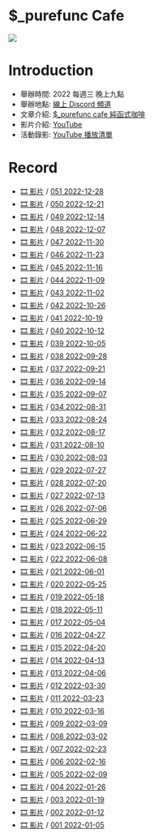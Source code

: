 # $_purefunc Cafe
![](https://raw.githubusercontent.com/PureFuncInc/purefunc-cafe/main/images/logo.png)

# Introduction
* 舉辦時間: 2022 每週三 晚上九點
* 舉辦地點: [線上 Discord 頻道](https://discord.gg/purefunc)
* 文章介紹: [$_purefunc cafe 純函式咖啡](https://github.com/PureFuncInc/blog-articles/blob/main/%E7%B4%94%E5%87%BD%E5%BC%8F%E5%92%96%E5%95%A1.md)
* 影片介紹: [YouTube](https://www.youtube.com/watch?v=N5GzZfXg5z0)
* 活動錄影: [YouTube 播放清單](https://youtube.com/playlist?list=PLC3hT4Z5I-O4V2g1oU-pkxp6Wr72ozhgk)

# Record
* [🎞 影片]() / [051 2022-12-28](records/2022-12-28/README.md)
* [🎞 影片](https://youtu.be/aOc-vQYCSUw) / [050 2022-12-21](records/2022-12-21/README.md)
* [🎞 影片](https://youtu.be/cqr8MZc--Ig) / [049 2022-12-14](records/2022-12-14/README.md)
* [🎞 影片](https://youtu.be/1F8htfTOnvE) / [048 2022-12-07](records/2022-12-07/README.md)
* [🎞 影片](https://youtu.be/BMMxFqbVAGw) / [047 2022-11-30](records/2022-11-30/README.md)
* [🎞 影片](https://youtu.be/_1nxxb6sBOU) / [046 2022-11-23](records/2022-11-23/README.md)
* [🎞 影片](https://youtu.be/YA4nJ6qj8vw) / [045 2022-11-16](records/2022-11-16/README.md)
* [🎞 影片](https://youtu.be/jFyeo5irJlI) / [044 2022-11-09](records/2022-11-09/README.md)
* [🎞 影片](https://youtu.be/H-Fq_UmndD4) / [043 2022-11-02](records/2022-11-02/README.md)
* [🎞 影片](https://youtu.be/u-o49KLWnN8) / [042 2022-10-26](records/2022-10-26/README.md)
* [🎞 影片](https://youtu.be/hPp8a30Ihp8) / [041 2022-10-19](records/2022-10-19/README.md)
* [🎞 影片](https://youtu.be/5qwUiu-93_k) / [040 2022-10-12](records/2022-10-12/README.md)
* [🎞 影片](https://youtu.be/AuO7V_ISWKY) / [039 2022-10-05](records/2022-10-05/README.md)
* [🎞 影片](https://youtu.be/_mxoukKWnFY) / [038 2022-09-28](records/2022-09-28/README.md)
* [🎞 影片](https://youtu.be/yKJwgChClsI) / [037 2022-09-21](records/2022-09-21/README.md)
* [🎞 影片](https://youtu.be/WtRPffxHwp4) / [036 2022-09-14](records/2022-09-14/README.md)
* [🎞 影片](https://youtu.be/TTvdbsYZ3lc) / [035 2022-09-07](records/2022-09-07/README.md)
* [🎞 影片](https://youtu.be/RmBpLdIbnBA) / [034 2022-08-31](records/2022-08-31/README.md)
* [🎞 影片](https://youtu.be/UMJAi94XG7I) / [033 2022-08-24](records/2022-08-24/README.md)
* [🎞 影片](https://youtu.be/ugQiluBLr7E) / [032 2022-08-17](records/2022-08-17/README.md)
* [🎞 影片](https://youtu.be/yVq5gXbeiKw) / [031 2022-08-10](records/2022-08-10/README.md)
* [🎞 影片](https://youtu.be/oV7PaU7Csjk) / [030 2022-08-03](records/2022-08-03/README.md)
* [🎞 影片](https://youtu.be/P8xFlxlwD04) / [029 2022-07-27](records/2022-07-27/README.md)
* [🎞 影片](https://youtu.be/LECrkVc1YrA) / [028 2022-07-20](records/2022-07-20/README.md)
* [🎞 影片](https://youtu.be/SDE14DkLMAg) / [027 2022-07-13](records/2022-07-13/README.md)
* [🎞 影片](https://youtu.be/_6AH12Bmgkk) / [026 2022-07-06](records/2022-07-06/README.md)
* [🎞 影片](https://youtu.be/GB2A0L5Jb9c) / [025 2022-06-29](records/2022-06-29/README.md)
* [🎞 影片](https://youtu.be/74G3Lz7ELrQ) / [024 2022-06-22](records/2022-06-22/README.md)
* [🎞 影片](https://youtu.be/K32McgU0RTk) / [023 2022-06-15](records/2022-06-15/README.md)
* [🎞 影片](https://youtu.be/oGbtMV9P88g) / [022 2022-06-08](records/2022-06-08/README.md)
* [🎞 影片](https://youtu.be/9VWDpTiqqpo) / [021 2022-06-01](records/2022-06-01/README.md)
* [🎞 影片](https://youtu.be/Hym8NSp0WNk) / [020 2022-05-25](records/2022-05-25/README.md)
* [🎞 影片](https://youtu.be/F4IdFNnbOnA) / [019 2022-05-18](records/2022-05-18/README.md)
* [🎞 影片](https://youtu.be/KM24s2vq-NU) / [018 2022-05-11](records/2022-05-11/README.md)
* [🎞 影片](https://youtu.be/jUy6YHAf5Ak) / [017 2022-05-04](records/2022-05-04/README.md)
* [🎞 影片](https://youtu.be/VwKRmf3cBac) / [016 2022-04-27](records/2022-04-27/README.md)
* [🎞 影片](https://youtu.be/bdruVwf7p7U) / [015 2022-04-20](records/2022-04-20/README.md)
* [🎞 影片](https://youtu.be/Np4XktL3uSE) / [014 2022-04-13](records/2022-04-13/README.md)
* [🎞 影片](https://youtu.be/_epcQDGMudo) / [013 2022-04-06](records/2022-04-06/README.md)
* [🎞 影片](https://youtu.be/VZqYA3NLeUk) / [012 2022-03-30](records/2022-03-30/README.md)
* [🎞 影片](https://youtu.be/SZTGP7nI1ws) / [011 2022-03-23](records/2022-03-23/README.md)
* [🎞 影片](https://youtu.be/lNTub8wAsIE) / [010 2022-03-16](records/2022-03-16/README.md)
* [🎞 影片](https://youtu.be/7SYP-qQPgKs) / [009 2022-03-09](records/2022-03-09/README.md)
* [🎞 影片](https://youtu.be/iOR78NTojTc) / [008 2022-03-02](records/2022-03-02/README.md)
* [🎞 影片](https://youtu.be/-Mtf-23I018) / [007 2022-02-23](records/2022-02-23/README.md)
* [🎞 影片](https://youtu.be/VP_ruW2EEU4) / [006 2022-02-16](records/2022-02-16/README.md)
* [🎞 影片]() / [005 2022-02-09](records/2022-02-09/README.md)
* [🎞 影片](https://youtu.be/EuZcgq_J_Wo) / [004 2022-01-26](records/2022-01-26/README.md)
* [🎞 影片](https://youtu.be/Th4dS1KFAt0) / [003 2022-01-19](records/2022-01-19/README.md)
* [🎞 影片](https://youtu.be/uWiwvoUPfeU) / [002 2022-01-12](records/2022-01-12/README.md)
* [🎞 影片](https://youtu.be/hOQOa8_srJU) / [001 2022-01-05](records/2022-01-05/README.md)
